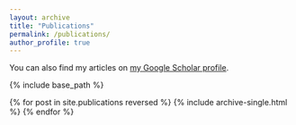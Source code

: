```yaml
---
layout: archive
title: "Publications"
permalink: /publications/
author_profile: true
---
```


You can also find my articles on <a href="https://scholar.google.com/citations?user=rbAjLQYAAAAJ">my Google Scholar profile</a>.

{% include base_path %}


{% for post in site.publications reversed %}
  {% include archive-single.html %}
{% endfor %}
